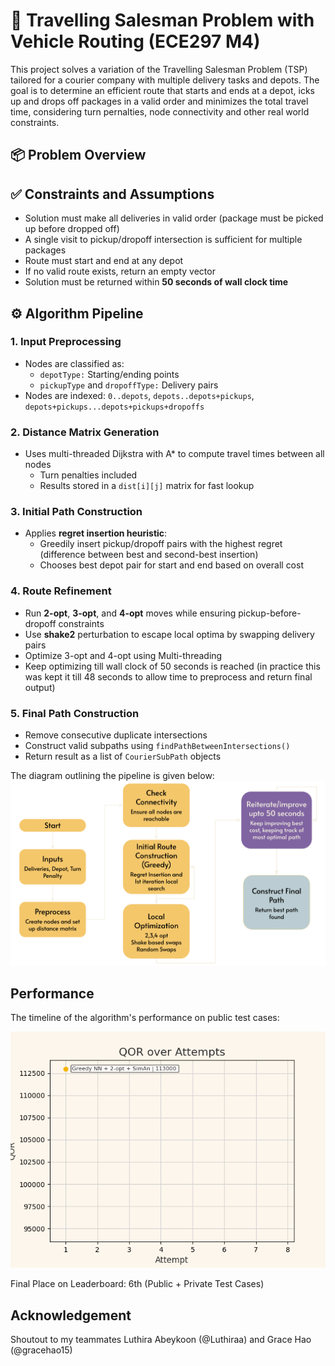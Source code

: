 # 🚚 Travelling Salesman Problem with Vehicle Routing (ECE297 M4)

This project solves a variation of the Travelling Salesman Problem (TSP) tailored for a courier company with multiple delivery tasks and depots. The goal is to determine an efficient route that starts and ends at a depot, icks up and drops off packages in a valid order and minimizes the total travel time, considering turn pernalties, node connectivity and other real world constraints.

## 📦 Problem Overview

## ✅ Constraints and Assumptions

- Solution must make all deliveries in valid order (package must be picked up before dropped off)
- A single visit to pickup/dropoff intersection is sufficient for multiple packages
- Route must start and end at any depot
- If no valid route exists, return an empty vector
- Solution must be returned within **50 seconds of wall clock time**
  
## ⚙️  Algorithm Pipeline

### **1. Input Preprocessing**
  - Nodes are classified as:
    - ```depotType:``` Starting/ending points
    - ```pickupType``` and ```dropoffType:``` Delivery pairs
  - Nodes are indexed: ```0..depots```, ```depots..depots+pickups```, ```depots+pickups...depots+pickups+dropoffs```
### **2. Distance Matrix Generation**
  - Uses multi-threaded Dijkstra with A* to compute travel times between all nodes
    - Turn penalties included
    - Results stored in a ```dist[i][j]``` matrix for fast lookup
### **3. Initial Path Construction**
  - Applies **regret insertion heuristic**:
    - Greedily insert pickup/dropoff pairs with the highest regret (difference between best and second-best insertion)
    - Chooses best depot pair for start and end based on overall cost
### **4. Route Refinement**
  - Run **2-opt**, **3-opt**, and **4-opt** moves while ensuring pickup-before-dropoff constraints
  - Use **shake2** perturbation to escape local optima by swapping delivery pairs
  - Optimize 3-opt and 4-opt using Multi-threading
  - Keep optimizing till wall clock of 50 seconds is reached (in practice this was kept it till 48 seconds to allow time to preprocess and return final output)
### **5. Final Path Construction**
  - Remove consecutive duplicate intersections
  - Construct valid subpaths using ```findPathBetweenIntersections()```
  - Return result as a list of ```CourierSubPath``` objects

The diagram outlining the pipeline is given below:
![Algorithm Performance](/files/algo_pipeline.png)

## Performance
The timeline of the algorithm's performance on public test cases:

![Algorithm Performance](/files/qor.gif)

Final Place on Leaderboard: 6th (Public + Private Test Cases)

## Acknowledgement
Shoutout to my teammates Luthira Abeykoon (@Luthiraa) and Grace Hao (@gracehao15)
